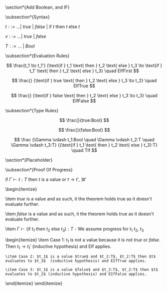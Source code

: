 
\section*{Add Boolean, and IF}

\subsection*{Syntax}

$t::=\ ...|\ true\ |\ false\ |\ \text{if }t \text{ then }t \text{ else } t$

$v::=\ ...|\ true\ |\ false$

$T::=\ ...\ |\ Bool$

\subsection*{Evaluation Rules}

$$
\frac{t_1 \to t_1'}
{\text{if } t_1 \text{ then } t_2 \text{ else } t_3  \to
\text{if } t_1' \text{ then } t_2 \text{ else } t_3} \quad EIfFirst
$$

$$
\frac{}
{\text{if } true \text{ then } t_2 \text{ else } t_3  \to t_2} \quad EIfTrue
$$

$$
\frac{}
{\text{if } false \text{ then } t_2 \text{ else } t_3  \to t_3} \quad EIfFalse
$$

\subsection*{Type Rules}

$$
\frac{}{true:Bool}
$$

$$
\frac{}{false:Bool}
$$

$$
\frac
{\Gamma \vdash t_1:Bool \quad \Gamma \vdash t_2:T \quad \Gamma \vdash t_3:T}
{(\text{if } t_1 \text{ then } t_2 \text{ else } t_3):T} \quad TIf
$$

\section*{Placeholder}

\subsection*{Proof Of Progress}

if $\Gamma \vdash t:T$ then $t$ is a value or $t \to t',\ \exists t'$

\begin{itemize}

\item $true$ is a value and as such, it the theorem holds true as it doesn't evaluate further.

\item $false$ is a value and as such, it the theorem holds true as it doesn't evaluate further.

\item $\Gamma \vdash (\text{if } t_1 \text{ then } t_2 \text{ else } t_3):T$ - We assume progress for $t_1$ $t_2$, $t_3$

\begin{itemize}
    \item  Case 1: $t_1$ is not a value because it is not $true$ or $false$. Then $t_1 \to t_1'$ (inductive hypothesis) and EIf applies.
    
    \item Case 2: $t_1$ is a value $true$ and $t_2:T$, $t_2:T$ then $t$ evaluates to $t_3$  (inductive hypothesis) and EIfTrue applies.
    
    \item Case 3: $t_1$ is a value $false$ and $t_2:T$, $t_2:T$ then $t$ evaluates to $t_2$ (inductive hypothesis) and EIfFalse applies.
\end{itemize}
\end{itemize}
```